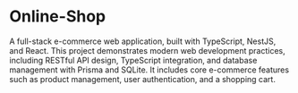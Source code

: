 # Online-Shop
A full-stack e-commerce web application, built with TypeScript, NestJS, and React. This project demonstrates modern web development practices, including RESTful API design, TypeScript integration, and database management with Prisma and SQLite. It includes core e-commerce features such as product management, user authentication, and a shopping cart.
